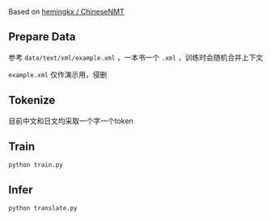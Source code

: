 Based on [hemingkx / ChineseNMT](https://github.com/hemingkx/ChineseNMT)

## Prepare Data
参考 ``data/text/xml/example.xml`` ，一本书一个 ``.xml`` ，训练时会随机合并上下文

``example.xml`` 仅作演示用，侵删

## Tokenize
目前中文和日文均采取一个字一个token

## Train
```shell
python train.py
```

## Infer
```shell
python translate.py
```
